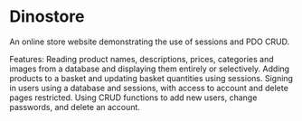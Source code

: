 Dinostore
=========

An online store website demonstrating the use of sessions and PDO CRUD.

Features:
Reading product names, descriptions, prices, categories and images from a database and displaying them entirely or selectively.
Adding products to a basket and updating basket quantities using sessions.
Signing in users using a database and sessions, with access to account and delete pages restricted.
Using CRUD functions to add new users, change passwords, and delete an account.
